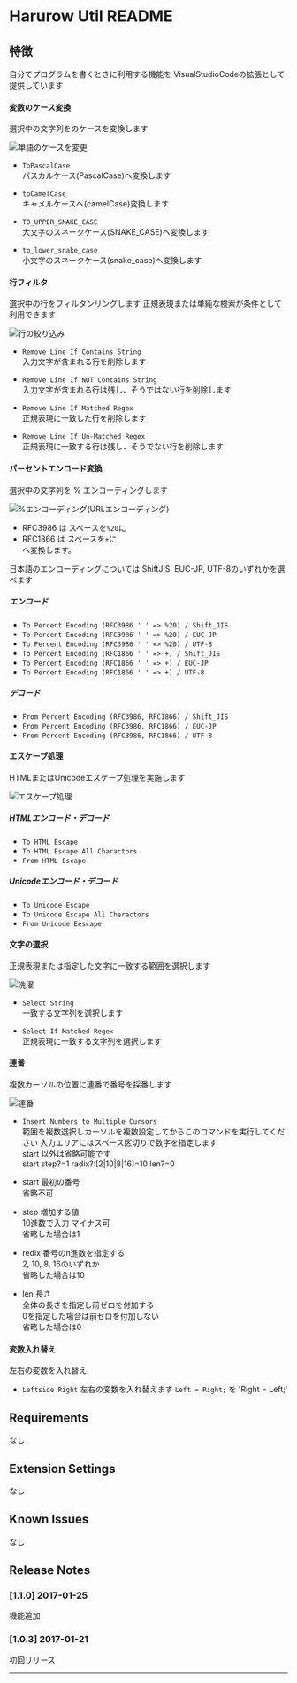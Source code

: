# Harurow Util README

## 特徴
自分でプログラムを書くときに利用する機能を
VisualStudioCodeの拡張として提供しています

#### 変数のケース変換
選択中の文字列をのケースを変換します

![単語のケースを変更](screenshots/feature-convert-case.gif)

- `ToPascalCase`  
パスカルケース(PascalCase)へ変換します

- `toCamelCase`  
キャメルケースへ(camelCase)変換します

- `TO_UPPER_SNAKE_CASE`  
大文字のスネークケース(SNAKE_CASE)へ変換します

- `to_lower_snake_case`  
小文字のスネークケース(snake_case)へ変換します

#### 行フィルタ
選択中の行をフィルタンリングします
正規表現または単純な検索が条件として利用できます  

![行の絞り込み](screenshots/feature-line-filter.gif)

- `Remove Line If Contains String`  
入力文字が含まれる行を削除します

- `Remove Line If NOT Contains String`  
入力文字が含まれる行は残し、そうではない行を削除します

- `Remove Line If Matched Regex`  
正規表現に一致した行を削除します

- `Remove Line If Un-Matched Regex`  
正規表現に一致する行は残し、そうでない行を削除します

#### パーセントエンコード変換
選択中の文字列を % エンコーディングします  

![%エンコーディング(URLエンコーディング)](screenshots/feature-percent-encoding.gif)

- RFC3986 は スペースを`%20`に
- RFC1866 は スペースを`+`に  
へ変換します。  

日本語のエンコーディングについては ShiftJIS, EUC-JP, UTF-8のいずれかを選べます  

##### エンコード
- `To Percent Encoding (RFC3986 ' ' => %20) / Shift_JIS`
- `To Percent Encoding (RFC3986 ' ' => %20) / EUC-JP`
- `To Percent Encoding (RFC3986 ' ' => %20) / UTF-8`  
- `To Percent Encoding (RFC1866 ' ' => +) / Shift_JIS`
- `To Percent Encoding (RFC1866 ' ' => +) / EUC-JP`
- `To Percent Encoding (RFC1866 ' ' => +) / UTF-8`  

##### デコード
- `From Percent Encoding (RFC3986, RFC1866) / Shift_JIS`
- `From Percent Encoding (RFC3986, RFC1866) / EUC-JP`
- `From Percent Encoding (RFC3986, RFC1866) / UTF-8`

#### エスケープ処理
HTMLまたはUnicodeエスケープ処理を実施します

![エスケープ処理](screenshots/feature-escape.gif)

##### HTMLエンコード・デコード
- `To HTML Escape`
- `To HTML Escape All Charactors`
- `From HTML Escape`

##### Unicodeエンコード・デコード
- `To Unicode Escape`
- `To Unicode Escape All Charactors`
- `From Unicode Eescape`

#### 文字の選択
正規表現または指定した文字に一致する範囲を選択します

![洗濯](screenshots/feature-selection.gif)

- `Select String`  
一致する文字列を選択します

- `Select If Matched Regex`  
正規表現に一致する文字列を選択します

#### 連番
複数カーソルの位置に連番で番号を採番します

![連番](screenshots/feature-insert-number.gif)

- `Insert Numbers to Multiple Cursors`  
範囲を複数選択しカーソルを複数設定してからこのコマンドを実行してください
入力エリアにはスペース区切りで数字を指定します  
start 以外は省略可能です  
start step?=1 radix?:[2|10|8|16]=10 len?=0

- start 最初の番号  
  省略不可
- step 増加する値  
  10進数で入力 マイナス可  
  省略した場合は1
- redix 番号のn進数を指定する  
  2, 10, 8, 16のいずれか  
  省略した場合は10
- len 長さ  
  全体の長さを指定し前ゼロを付加する  
  0を指定した場合は前ゼロを付加しない  
  省略した場合は0

#### 変数入れ替え
左右の変数を入れ替え

- `Leftside Right`
左右の変数を入れ替えます
`Left = Right;` を 'Right = Left;'

## Requirements
なし

## Extension Settings
なし

## Known Issues
なし

## Release Notes

### [1.1.0] 2017-01-25
機能追加

### [1.0.3] 2017-01-21
初回リリース

-----------------------------------------------------------------------------------------------------------
